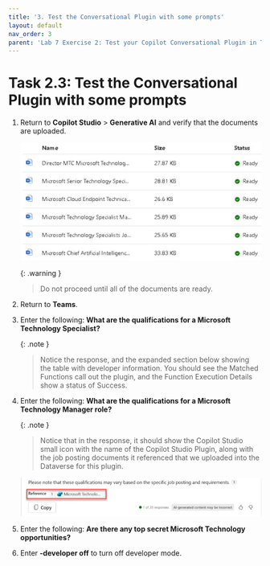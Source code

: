 ```yaml
---
title: '3. Test the Conversational Plugin with some prompts'
layout: default
nav_order: 3
parent: 'Lab 7 Exercise 2: Test your Copilot Conversational Plugin in Teams'
---
```


# Task 2.3: Test the Conversational Plugin with some prompts

 

1. Return to **Copilot Studio** > **Generative AI** and verify that the documents are uploaded.  

 

    ![a25.jpg](../media/lab7/a25.jpg) 

 

    {: .warning }
    > Do not proceed until all of the documents are ready. 

 

1. Return to **Teams**. 

 

1. Enter the following: **What are the qualifications for a Microsoft Technology Specialist?** 

 

    {: .note }
    > Notice the response, and the expanded section below showing the table with developer information.
    > You should see the Matched Functions call out the plugin, and the Function Execution Details show a status of Success.  

 

1. Enter the following: **What are the qualifications for a Microsoft Technology Manager role?** 


    {: .note }
    > Notice that in the response, it should show the Copilot Studio small icon with the name of the Copilot Studio Plugin, along with the job posting documents it referenced that we uploaded into the Dataverse for this plugin. 

    > 

    ![a24.jpg](../media/lab7/a24.jpg) 

  

1. Enter the following: **Are there any top secret Microsoft Technology opportunities?** 

 

1. Enter **-developer off** to turn off developer mode.
